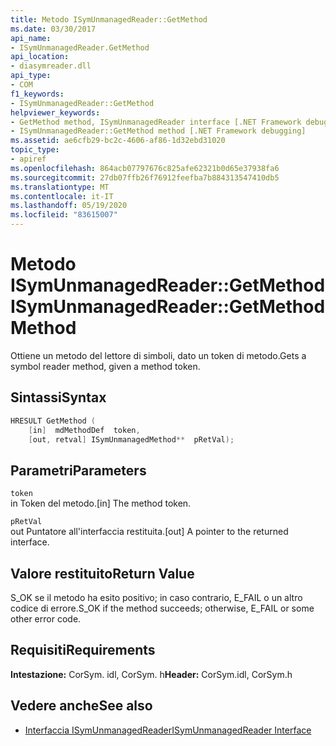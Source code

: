 ```yaml
---
title: Metodo ISymUnmanagedReader::GetMethod
ms.date: 03/30/2017
api_name:
- ISymUnmanagedReader.GetMethod
api_location:
- diasymreader.dll
api_type:
- COM
f1_keywords:
- ISymUnmanagedReader::GetMethod
helpviewer_keywords:
- GetMethod method, ISymUnmanagedReader interface [.NET Framework debugging]
- ISymUnmanagedReader::GetMethod method [.NET Framework debugging]
ms.assetid: ae6cfb29-bc2c-4606-af86-1d32ebd31020
topic_type:
- apiref
ms.openlocfilehash: 864acb07797676c825afe62321b0d65e37938fa6
ms.sourcegitcommit: 27db07ffb26f76912feefba7b884313547410db5
ms.translationtype: MT
ms.contentlocale: it-IT
ms.lasthandoff: 05/19/2020
ms.locfileid: "83615007"
---
```

# <a name="isymunmanagedreadergetmethod-method"></a><span data-ttu-id="75427-102">Metodo ISymUnmanagedReader::GetMethod</span><span class="sxs-lookup"><span data-stu-id="75427-102">ISymUnmanagedReader::GetMethod Method</span></span>
<span data-ttu-id="75427-103">Ottiene un metodo del lettore di simboli, dato un token di metodo.</span><span class="sxs-lookup"><span data-stu-id="75427-103">Gets a symbol reader method, given a method token.</span></span>  
  
## <a name="syntax"></a><span data-ttu-id="75427-104">Sintassi</span><span class="sxs-lookup"><span data-stu-id="75427-104">Syntax</span></span>  
  
```cpp  
HRESULT GetMethod (  
    [in]  mdMethodDef  token,  
    [out, retval] ISymUnmanagedMethod**  pRetVal);  
```  
  
## <a name="parameters"></a><span data-ttu-id="75427-105">Parametri</span><span class="sxs-lookup"><span data-stu-id="75427-105">Parameters</span></span>  
 `token`  
 <span data-ttu-id="75427-106">in Token del metodo.</span><span class="sxs-lookup"><span data-stu-id="75427-106">[in] The method token.</span></span>  
  
 `pRetVal`  
 <span data-ttu-id="75427-107">out Puntatore all'interfaccia restituita.</span><span class="sxs-lookup"><span data-stu-id="75427-107">[out] A pointer to the returned interface.</span></span>  
  
## <a name="return-value"></a><span data-ttu-id="75427-108">Valore restituito</span><span class="sxs-lookup"><span data-stu-id="75427-108">Return Value</span></span>  
 <span data-ttu-id="75427-109">S_OK se il metodo ha esito positivo; in caso contrario, E_FAIL o un altro codice di errore.</span><span class="sxs-lookup"><span data-stu-id="75427-109">S_OK if the method succeeds; otherwise, E_FAIL or some other error code.</span></span>  
  
## <a name="requirements"></a><span data-ttu-id="75427-110">Requisiti</span><span class="sxs-lookup"><span data-stu-id="75427-110">Requirements</span></span>  
 <span data-ttu-id="75427-111">**Intestazione:** CorSym. idl, CorSym. h</span><span class="sxs-lookup"><span data-stu-id="75427-111">**Header:** CorSym.idl, CorSym.h</span></span>  
  
## <a name="see-also"></a><span data-ttu-id="75427-112">Vedere anche</span><span class="sxs-lookup"><span data-stu-id="75427-112">See also</span></span>

- [<span data-ttu-id="75427-113">Interfaccia ISymUnmanagedReader</span><span class="sxs-lookup"><span data-stu-id="75427-113">ISymUnmanagedReader Interface</span></span>](isymunmanagedreader-interface.md)
